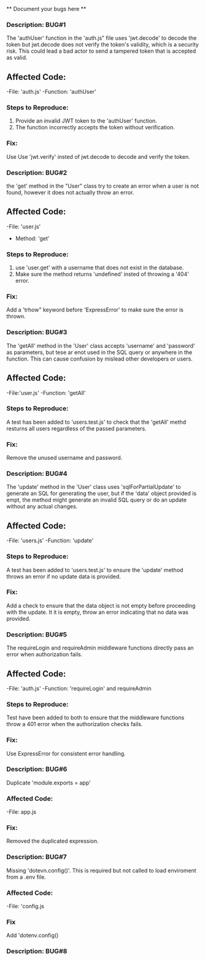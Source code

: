 ** Document your bugs here **

### Description: BUG#1
The 'authUser' function in the 'auth.js" file uses 'jwt.decode' to decode the token but jwt.decode does not verify the token's validity, which is a security risk. This could lead a bad actor to send a tampered token that is accepted as valid.

## Affected Code:
-File: 'auth.js'
-Function: 'authUser'

### Steps to Reproduce:
1. Provide an invalid JWT token to the 'authUser' function.
2. The function incorrectly accepts the token without verification.

### Fix:
Use Use 'jwt.verify' insted of jwt.decode to decode and verify the token.


### Description: BUG#2
the 'get' method in the "User" class try to create an error when a user is not found, however it does not actually throw an error.
## Affected Code:
-File: 'user.js'
- Method: 'get'

### Steps to Reproduce:
1. use 'user.get' with a username that does not exist in the database.
2. Make sure the method returns 'undefined' insted of throwing a '404' error.

### Fix:
Add a 'trhow" keyword before 'ExpressError' to make sure the error is thrown.


### Description: BUG#3
The 'getAll' method in the 'User' class accepts 'username' and 'password' as parameters, but tese ar enot used in the SQL query or anywhere in the function. This can cause confusion by mislead other developers or users.

## Affected Code:
-File:'user.js'
-Function: 'getAll'

### Steps to Reproduce:
A test has been added to 'users.test.js' to check that the 'getAll' methd resturns all users regardless of the passed parameters.

### Fix:
Remove the unused username and password.

### Description: BUG#4
The 'update' method in the 'User' class uses 'sqlForPartialUpdate' to generate an SQL for generating the user, but if the 'data' object provided is empt, the method might generate an invalid SQL query or do an update without any actual changes.

## Affected Code:
-File: 'users.js'
-Function: 'update'

### Steps to Reproduce:
A test has been added to 'users.test.js' to ensure the 'update' method throws an error if no update data is provided.

### Fix:
Add a check to ensure that the data object is not empty before proceeding with the update. It it is empty, throw an error indicating that no data was provided.

### Description: BUG#5
The requireLogin and requireAdmin middleware functions directly pass an error when authorization fails.

## Affected Code:
-File: 'auth.js'
-Function: 'requireLogin' and requireAdmin

### Steps to Reproduce:
Test have been added to both to ensure that the middleware functions throw a 401 error when the authorization checks fails.

### Fix:
Use ExpressError for consistent error handling.

### Description: BUG#6
Duplicate 'module.exports = app'

### Affected Code:
-File: app.js

### Fix:
Removed the duplicated expression.

### Description: BUG#7
Missing 'dotevn.config()'. This is required but not called to load enviroment from a .env file.

### Affected Code:
-File: 'config.js

### Fix
Add 'dotenv.config()

### Description: BUG#8




